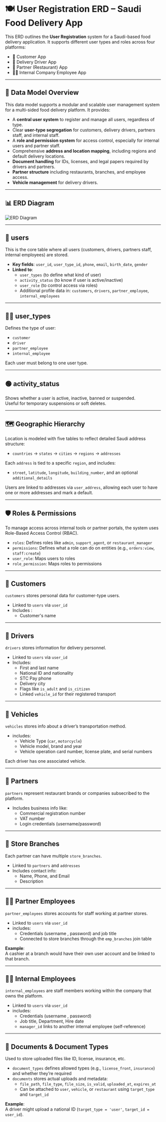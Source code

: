 # 🍽️ User Registration ERD – Saudi Food Delivery App

This ERD outlines the **User Registration** system for a Saudi-based food delivery application. It supports different user types and roles across four platforms:

- 👤 Customer App  
- 🛵 Delivery Driver App  
- 🍔 Partner (Restaurant) App  
- 🧑‍💼 Internal Company Employee App

---

## 🧩 Data Model Overview

This data model supports a modular and scalable user management system for a multi-sided food delivery platform. It provides:

- A **central user system** to register and manage all users, regardless of type.
- Clear **user-type segregation** for customers, delivery drivers, partners staff, and internal staff.
- A **role and permission system** for access control, especially for internal users and partner staff.
- Comprehensive **address and location mapping**, including regions and default delivery locations.
- **Document handling** for IDs, licenses, and legal papers required by drivers and partners.
- **Partner structure** including restaurants, branches, and employee access.
- **Vehicle management** for delivery drivers.

---

## 📊 ERD Diagram

![ERD Diagram](./erd-diagram.png)  

---

## 👤 users

This is the core table where all users (customers, drivers, partners staff, internal employees) are stored.

- **Key fields**: `user_id`, `user_type_id`, `phone`, `email`, `birth_date`, `gender`
- **Linked to**:  
  - `user_types` (to define what kind of user)  
  - `activity_status` (to know if user is active/inactive)  
  - `user_role` (to control access via roles)  
  - Additional profile data in: `customers`, `drivers`, `partner_employee`, `internal_employees`

---

## 🧑‍💼 user_types

Defines the type of user:
- `customer`
- `driver`
- `partner_employee`
- `internal_employee`

Each user must belong to one user type.

---

## 🟢 activity_status

Shows whether a user is active, inactive, banned or suspended.  
Useful for temporary suspensions or soft deletes.

---

## 🗺️ Geographic Hierarchy

Location is modeled with five tables to reflect detailed Saudi address structure:
- `countries` → `states` → `cities` → `regions` → `addresses`

Each `address` is tied to a specific `region`, and includes:
- `street`, `latitude`, `longitude`, `building_number`, and an optional `additional_details`

Users are linked to addresses via `user_address`, allowing each user to have one or more addresses and mark a default.

---

## 🛡️ Roles & Permissions

To manage access across internal tools or partner portals, the system uses Role-Based Access Control (RBAC).

- `roles`: Defines roles like `admin`, `support_agent`, or `restaurant_manager`
- `permissions`: Defines what a role can do on entities (e.g., `orders:view`, `staff:create`)
- `user_role`: Maps users to roles
- `role_permission`: Maps roles to permissions
  
---

## 👥 Customers

`customers` stores personal data for customer-type users.

- Linked to `users` via `user_id`
- Includes :
  - Customer's name

---

## 🛵 Drivers

`drivers` stores information for delivery personnel.

- Linked to `users` via `user_id`
- Includes:
  - First and last name
  - National ID and nationality
  - STC Pay phone
  - Delivery city
  - Flags like `is_adult` and `is_citizen`
  - Linked `vehicle_id` for their registered transport

---

## 🚗 Vehicles

`vehicles` stores info about a driver’s transportation method.

- includes:
  - Vehicle Type (`car`, `motorcycle`)
  - Vehicle model, brand and year
  - Vehicle operation card number, license plate, and serial numbers

Each driver has one associated vehicle.

---

## 🍴 Partners

`partners` represent restaurant brands or companies subsecribed to the platform.

- Includes business info like:
  - Commercial registration number
  - VAT number
  - Login credentials (username/password)

---

## 🏬 Store Branches

Each partner can have multiple `store_branches`.

- Linked to `partners` and `addresses`
- Includes contact info:
  - Name, Phone, and Email
  - Description

---

## 👨‍🍳 Partner Employees

`partner_employees` stores accounts for staff working at partner stores.

- Linked to `users` via `user_id`
- includes:
  - Credentials (username , password) and job title
  - Connected to store branches through the `emp_branches` join table

**Example**:  
A cashier at a branch would have their own user account and be linked to that branch.

---

## 🧑‍💼 Internal Employees

`internal_employees` are staff members working within the company that owns the platform.

- Linked to `users` via `user_id`
- includes:
  - Credentials (username , password)
  - Job title, Department, Hire date
  - `manager_id` links to another internal employee (self-reference)

---

## 📂 Documents & Document Types

Used to store uploaded files like ID, license, insurance, etc.

- `document_types` defines allowed types (e.g., `license_front`, `insurance`) and whether they’re required
- `documents` stores actual uploads and metadata:
  - `file_path`, `file_type`, `file_size`, `is_valid`, `uploaded_at`, `expires_at`
  - Can be attached to `user`, `vehicle`, or `restaurant` using `target_type` and `target_id`

**Example**:  
A driver might upload a national ID (`target_type = 'user'`, `target_id = user_id`).
